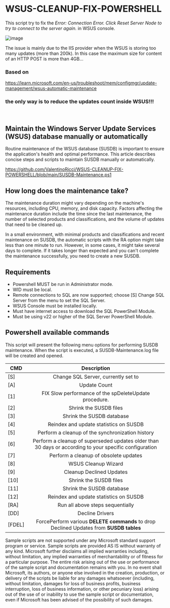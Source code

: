 # WSUS-CLEANUP-FIX-POWERSHELL

This script try to fix the *Error: Connection Error. Click Reset Server Node to try to connect to the server again.* in WSUS console.

![image](https://github.com/user-attachments/assets/1ff34b53-fbd3-4d3c-a95c-bd5d819e051d)

The issue is mainly due to the IIS provider when the WSUS is storing too many updates (more than 200k). In this case the maximum size for content of an HTTP POST is more than 4GB...

<h3> Based on </h3>

https://learn.microsoft.com/en-us/troubleshoot/mem/configmgr/update-management/wsus-automatic-maintenance
<h3>the only way is to reduce the updates count inside WSUS!!!</h3>

<br>

## Maintain the Windows Server Update Services (WSUS) database manually or automatically
Routine maintenance of the WSUS database (SUSDB) is important to ensure the application's health and optimal performance. This article describes concise steps and scripts to maintain SUSDB manually or automatically.

https://github.com/ValentinoRicci/WSUS-CLEANUP-FIX-POWERSHELL/blob/main/SUSDB-Maintenance.ps1

## How long does the maintenance take?
The maintenance duration might vary depending on the machine's resources, including CPU, memory, and disk capacity. Factors affecting the maintenance duration include the time since the last maintenance, the number of selected products and classifications, and the volume of updates that need to be cleaned up.

In a small environment, with minimal products and classifications and recent maintenance on SUSDB, the automatic scripts with the RA option might take less than one minute to run. However, in some cases, it might take several days to complete. If it takes longer than expected and you can't complete the maintenance successfully, you need to create a new SUSDB.

## Requirements
* Powershell MUST be run in Administrator mode.
* WID must be local.
* Remote connections to SQL are now supported; choose [S] Change SQL Server from the menu to set the SQL Server.
* WSUS Console must be installed locally.
* Must have internet access to download the SQL PowerShell Module.
* Must be using v22 or higher of the SQL Server PowerShell Module.

## Powershell available commands
This script will present the following menu options for performing SUSDB maintenance. When the script is executed, a SUSDB-Maintenance.log file will be created and opened.

| CMD    | Description |
| ------ |:--------------------------------------------:|
| [S]    | Change SQL Server, currently set to |
| [A]    | Update Count| 
| [1]    | FIX Slow performance of the spDeleteUpdate procedure.| 
| [2]    | Shrink the SUSDB files | 
| [3]    | Shrink the SUSDB database |
| [4]    | Reindex and update statistics on SUSDB |
| [5]    | Perform a cleanup of the synchronization history |
| [6]    | Perform a cleanup of superseded updates older than 30 days or according to your specific configuration |
| [7]    | Perform a cleanup of obsolete updates |
| [8]    | WSUS Cleanup Wizard |
| [9]    | Cleanup Declined  Updates|
| [10]   | Shrink the SUSDB files |
| [11]   | Shrink the SUSDB database |
| [12]   | Reindex and update statistics on SUSDB |
| [RA]   | Run all above steps sequentially |
| [DD]   | Decline Drivers |
| [FDEL] | ForcePerform various **DELETE commands** to drop Declined Updates from **SUSDB tables** |

Sample scripts are not supported under any Microsoft standard support program or service. Sample scripts are provided AS IS without warranty of any kind.
Microsoft further disclaims all implied warranties including, without limitation, any implied warranties of merchantability or of fitness for a particular purpose.
The entire risk arising out of the use or performance of the sample script and documentation remains with you.
In no event shall Microsoft, its authors, or anyone else involved in the creation, production, or delivery of the scripts be liable for any damages whatsoever
(including, without limitation, damages for loss of business profits, business interruption, loss of business information, or other pecuniary loss) arising out of the use
of or inability to use the sample script or documentation, even if Microsoft has been advised of the possibility of such damages.

